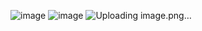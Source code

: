 ![image](https://github.com/user-attachments/assets/ccb870d4-b182-4cac-be2b-7e1ba7351554)
![image](https://github.com/user-attachments/assets/8bfe943f-ede1-4f84-a577-dfb61af60224)
![Uploading image.png…]()


